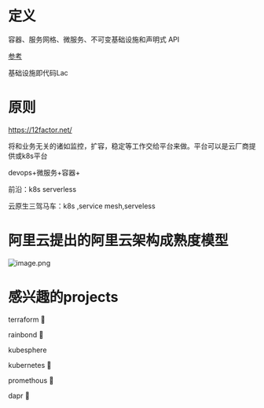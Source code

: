 # 定义

容器、服务网格、微服务、不可变基础设施和声明式 API

[参考](https://jimmysong.io/kubernetes-handbook/cloud-native/cloud-native-definition.html)


基础设施即代码Lac


# 原则

https://12factor.net/



将和业务无关的诸如监控，扩容，稳定等工作交给平台来做。平台可以是云厂商提供或k8s平台

devops+微服务+容器+

前沿：k8s serverless

云原生三驾马车：k8s ,service mesh,serveless



# 阿里云提出的阿里云架构成熟度模型
![image.png](note-learn/7.cloud%20native/assert/1627020726026-db98cce2-049b-46cf-a824-7bfc08d9ad48.png)

# 感兴趣的projects
terraform 🐶

rainbond 🐶

kubesphere

kubernetes 🐶

promethous 🐶

dapr 🐶